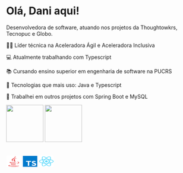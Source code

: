  <h1>Olá, Dani aqui!</h1>
<p>Desenvolvedora de software, atuando nos projetos da Thoughtowkrs, Tecnopuc e Globo.

👩‍🏫  Líder técnica na Aceleradora Ágil e Aceleradora Inclusiva 

💻  Atualmente trabalhando com Typescript

📚  Cursando ensino superior em engenharia de software na PUCRS

📖  Tecnologias que mais uso: Java e Typescript

📘   Trabalhei em outros projetos com Spring Boot e MySQL
<br>
<div>
<img src="https://media0.giphy.com/media/7FgIb4R4wtE744CyXZ/giphy.gif" width="100" height="100"/>
<img src="https://cdn.dribbble.com/users/876183/screenshots/4178051/_______.gif"  width="100" height="100" />
</div>
<br>
<br>
<div>
 <img align="center" alt="java" height="30" width="40" src="https://raw.githubusercontent.com/devicons/devicon/master/icons/java/java-plain.svg" style="max-width: 100%;">
 <img align="center" alt="ts" height="30" width="40" src="https://raw.githubusercontent.com/devicons/devicon/master/icons/typescript/typescript-plain.svg" style="max-width: 100%;">
 <img align="center" alt="react" height="30" width="40" src="https://raw.githubusercontent.com/devicons/devicon/master/icons/react/react-original.svg" style="max-width: 100%;">
 </div>
 <br>
 
